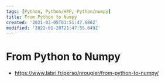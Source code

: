 ```yaml
---
tags: [Python, Python/HPP, Python/numpy]
title: From Python to Numpy
created: '2021-03-05T03:51:47.686Z'
modified: '2022-01-20T21:47:55.649Z'
---
```


# From Python to Numpy

* https://www.labri.fr/perso/nrougier/from-python-to-numpy/

